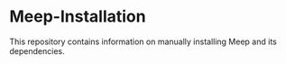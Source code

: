 # Meep-Installation

This repository contains information on manually installing Meep and its dependencies.
